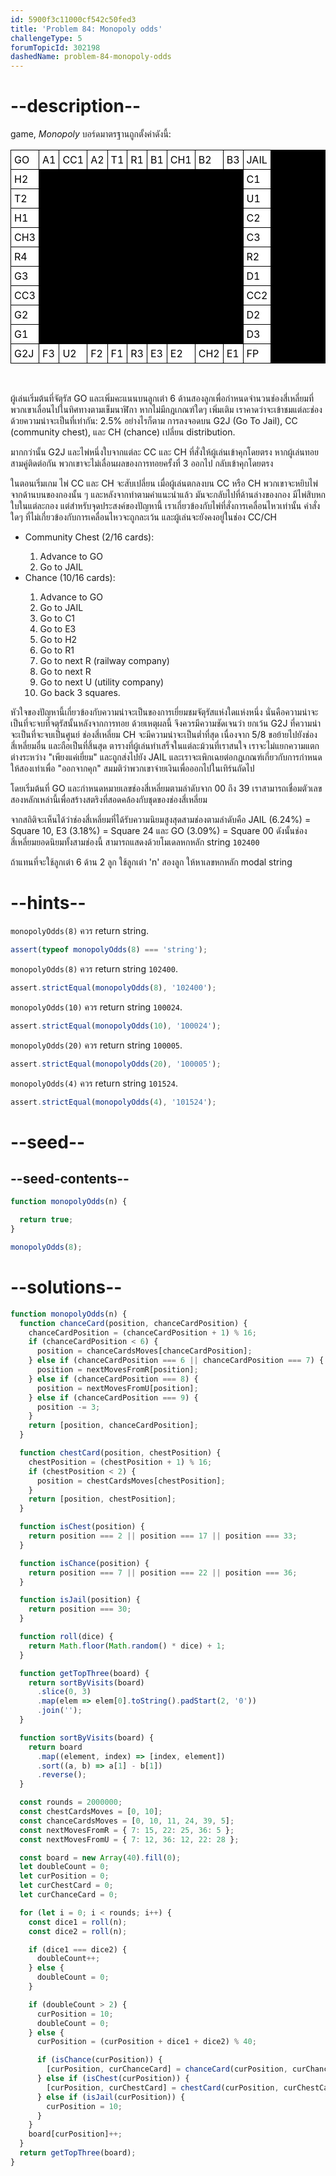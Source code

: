 ```yaml
---
id: 5900f3c11000cf542c50fed3
title: 'Problem 84: Monopoly odds'
challengeType: 5
forumTopicId: 302198
dashedName: problem-84-monopoly-odds
---
```


# --description--

game, *Monopoly* บอร์ดมาตรฐานถูกตั้งค่าดังนี้:

<div style="text-align: center;">
  <table cellspacing="1" cellpadding="5" border="0" style="background-color: black; color: black;" align="center">
    <tbody>
      <tr>
        <td style="background-color: #ffffff; color: black; padding: 5px; border: 1px solid black;">GO</td>
        <td style="background-color: #ffffff; color: black; padding: 5px; border: 1px solid black;">A1</td>
        <td style="background-color: #ffffff; color: black; padding: 5px; border: 1px solid black;">CC1</td>
        <td style="background-color: #ffffff; color: black; padding: 5px; border: 1px solid black;">A2</td>
        <td style="background-color: #ffffff; color: black; padding: 5px; border: 1px solid black;">T1</td>
        <td style="background-color: #ffffff; color: black; padding: 5px; border: 1px solid black;">R1</td>
        <td style="background-color: #ffffff; color: black; padding: 5px; border: 1px solid black;">B1</td>
        <td style="background-color: #ffffff; color: black; padding: 5px; border: 1px solid black;">CH1</td>
        <td style="background-color: #ffffff; color: black; padding: 5px; border: 1px solid black;">B2</td>
        <td style="background-color: #ffffff; color: black; padding: 5px; border: 1px solid black;">B3</td>
        <td style="background-color: #ffffff; color: black; padding: 5px; border: 1px solid black;">JAIL</td>
      </tr>
      <tr>
        <td style="background-color: #ffffff; color: black; padding: 5px; border: 1px solid black;">H2</td>
        <td colspan="9">&nbsp;</td>
        <td style="background-color: #ffffff; color: black; padding: 5px; border: 1px solid black;">C1</td>
      </tr>
      <tr>
        <td style="background-color: #ffffff; color: black; padding: 5px; border: 1px solid black;">T2</td>
        <td colspan="9">&nbsp;</td>
        <td style="background-color: #ffffff; color: black; padding: 5px; border: 1px solid black;">U1</td>
      </tr>
      <tr>
        <td style="background-color: #ffffff; color: black; padding: 5px; border: 1px solid black;">H1</td>
        <td colspan="9">&nbsp;</td>
        <td style="background-color: #ffffff; color: black; padding: 5px; border: 1px solid black;">C2</td>
      </tr>
      <tr>
        <td style="background-color: #ffffff; color: black; padding: 5px; border: 1px solid black;">CH3</td>
        <td colspan="9">&nbsp;</td>
        <td style="background-color: #ffffff; color: black; padding: 5px; border: 1px solid black;">C3</td>
      </tr>
      <tr>
        <td style="background-color: #ffffff; color: black; padding: 5px; border: 1px solid black;">R4</td>
        <td colspan="9">&nbsp;</td>
        <td style="background-color: #ffffff; color: black; padding: 5px; border: 1px solid black;">R2</td>
      </tr>
      <tr>
        <td style="background-color: #ffffff; color: black; padding: 5px; border: 1px solid black;">G3</td>
        <td colspan="9">&nbsp;</td>
        <td style="background-color: #ffffff; color: black; padding: 5px; border: 1px solid black;">D1</td>
      </tr>
      <tr>
        <td style="background-color: #ffffff; color: black; padding: 5px; border: 1px solid black;">CC3</td>
        <td colspan="9">&nbsp;</td>
        <td style="background-color: #ffffff; color: black; padding: 5px; border: 1px solid black;">CC2</td>
      </tr>
      <tr>
        <td style="background-color: #ffffff; color: black; padding: 5px; border: 1px solid black;">G2</td>
        <td colspan="9">&nbsp;</td>
        <td style="background-color: #ffffff; color: black; padding: 5px; border: 1px solid black;">D2</td>
      </tr>
      <tr>
        <td style="background-color: #ffffff; color: black; padding: 5px; border: 1px solid black;">G1</td>
        <td colspan="9">&nbsp;</td>
        <td style="background-color: #ffffff; color: black; padding: 5px; border: 1px solid black;">D3</td>
      </tr>
      <tr>
        <td style="background-color: #ffffff; color: black; padding: 5px; border: 1px solid black;">G2J</td>
        <td style="background-color: #ffffff; color: black; padding: 5px; border: 1px solid black;">F3</td>
        <td style="background-color: #ffffff; color: black; padding: 5px; border: 1px solid black;">U2</td>
        <td style="background-color: #ffffff; color: black; padding: 5px; border: 1px solid black;">F2</td>
        <td style="background-color: #ffffff; color: black; padding: 5px; border: 1px solid black;">F1</td>
        <td style="background-color: #ffffff; color: black; padding: 5px; border: 1px solid black;">R3</td>
        <td style="background-color: #ffffff; color: black; padding: 5px; border: 1px solid black;">E3</td>
        <td style="background-color: #ffffff; color: black; padding: 5px; border: 1px solid black;">E2</td>
        <td style="background-color: #ffffff; color: black; padding: 5px; border: 1px solid black;">CH2</td>
        <td style="background-color: #ffffff; color: black; padding: 5px; border: 1px solid black;">E1</td>
        <td style="background-color: #ffffff; color: black; padding: 5px; border: 1px solid black;">FP</td>
      </tr>
    </tbody>
  </table>
</div><br>

ผู้เล่นเริ่มต้นที่จัตุรัส GO และเพิ่มคะแนนบนลูกเต๋า 6 ด้านสองลูกเพื่อกำหนดจำนวนช่องสี่เหลี่ยมที่พวกเขาเลื่อนไปในทิศทางตามเข็มนาฬิกา หากไม่มีกฎเกณฑ์ใดๆ เพิ่มเติม เราคาดว่าจะเข้าชมแต่ละช่องด้วยความน่าจะเป็นที่เท่ากัน: 2.5% อย่างไรก็ตาม การลงจอดบน G2J (Go To Jail), CC (community chest), และ CH (chance) เปลี่ยน distribution.

มากกว่านั้น G2J และไพ่หนึ่งใบจากแต่ละ CC และ CH ที่สั่งให้ผู้เล่นเข้าคุกโดยตรง หากผู้เล่นทอยสามคู่ติดต่อกัน พวกเขาจะไม่เลื่อนผลของการทอยครั้งที่ 3 ออกไป กลับเข้าคุกโดยตรง

ในตอนเริ่มเกม ไพ่ CC และ CH จะสับเปลี่ยน เมื่อผู้เล่นตกลงบน CC หรือ CH พวกเขาจะหยิบไพ่จากด้านบนของกองนั้น ๆ และหลังจากทำตามคำแนะนำแล้ว มันจะกลับไปที่ด้านล่างของกอง มีไพ่สิบหกใบในแต่ละกอง แต่สำหรับจุดประสงค์ของปัญหานี้ เราเกี่ยวข้องกับไพ่ที่สั่งการเคลื่อนไหวเท่านั้น คำสั่งใดๆ ที่ไม่เกี่ยวข้องกับการเคลื่อนไหวจะถูกละเว้น และผู้เล่นจะยังคงอยู่ในช่อง CC/CH

<ul>
  <li>Community Chest (2/16 cards):</li>
  <ol>
    <li>Advance to GO</li>
    <li>Go to JAIL</li>
  </ol>

  <li>Chance (10/16 cards):</li>
  <ol>
    <li>Advance to GO</li>
    <li>Go to JAIL</li>
    <li>Go to C1</li>
    <li>Go to E3</li>
    <li>Go to H2</li>
    <li>Go to R1</li>
    <li>Go to next R (railway company)</li>
    <li>Go to next R</li>
    <li>Go to next U (utility company)</li>
    <li>Go back 3 squares.</li>
  </ol>
</ul>

หัวใจของปัญหานี้เกี่ยวข้องกับความน่าจะเป็นของการเยี่ยมชมจัตุรัสแห่งใดแห่งหนึ่ง นั่นคือความน่าจะเป็นที่จะจบที่จตุรัสนั้นหลังจากการทอย ด้วยเหตุผลนี้ จึงควรมีความชัดเจนว่า ยกเว้น G2J ที่ความน่าจะเป็นที่จะจบเป็นศูนย์ ช่องสี่เหลี่ยม CH จะมีความน่าจะเป็นต่ำที่สุด เนื่องจาก 5/8 ขอย้ายไปยังช่องสี่เหลี่ยมอื่น และถือเป็นที่สิ้นสุด ตารางที่ผู้เล่นทำเสร็จในแต่ละม้วนที่เราสนใจ เราจะไม่แยกความแตกต่างระหว่าง "เพียงแค่เยี่ยม" และถูกส่งไปยัง JAIL และเราจะเพิกเฉยต่อกฎเกณฑ์เกี่ยวกับการกำหนดให้สองเท่าเพื่อ "ออกจากคุก" สมมติว่าพวกเขาจ่ายเงินเพื่อออกไปในเทิร์นถัดไป

โดยเริ่มต้นที่ GO และกำหนดหมายเลขช่องสี่เหลี่ยมตามลำดับจาก 00 ถึง 39 เราสามารถเชื่อมตัวเลขสองหลักเหล่านี้เพื่อสร้างสตริงที่สอดคล้องกับชุดของช่องสี่เหลี่ยม

จากสถิติจะเห็นได้ว่าช่องสี่เหลี่ยมที่ได้รับความนิยมสูงสุดสามช่องตามลำดับคือ JAIL (6.24%) = Square 10, E3 (3.18%) = Square 24 และ GO (3.09%) = Square 00 ดังนั้นช่องสี่เหลี่ยมยอดนิยมทั้งสามช่องนี้ สามารถแสดงด้วยโมเดลหกหลัก string `102400`

ถ้าแทนที่จะใช้ลูกเต๋า 6 ด้าน 2 ลูก ใช้ลูกเต๋า 'n' สองลูก ให้หาเลขหกหลัก modal string

# --hints--

`monopolyOdds(8)` ควร return string.

```js
assert(typeof monopolyOdds(8) === 'string');
```

`monopolyOdds(8)` ควร return string `102400`.

```js
assert.strictEqual(monopolyOdds(8), '102400');
```

`monopolyOdds(10)` ควร return string `100024`.

```js
assert.strictEqual(monopolyOdds(10), '100024');
```

`monopolyOdds(20)` ควร return string `100005`.

```js
assert.strictEqual(monopolyOdds(20), '100005');
```

`monopolyOdds(4)` ควร return string `101524`.

```js
assert.strictEqual(monopolyOdds(4), '101524');
```

# --seed--

## --seed-contents--

```js
function monopolyOdds(n) {

  return true;
}

monopolyOdds(8);
```

# --solutions--

```js
function monopolyOdds(n) {
  function chanceCard(position, chanceCardPosition) {
    chanceCardPosition = (chanceCardPosition + 1) % 16;
    if (chanceCardPosition < 6) {
      position = chanceCardsMoves[chanceCardPosition];
    } else if (chanceCardPosition === 6 || chanceCardPosition === 7) {
      position = nextMovesFromR[position];
    } else if (chanceCardPosition === 8) {
      position = nextMovesFromU[position];
    } else if (chanceCardPosition === 9) {
      position -= 3;
    }
    return [position, chanceCardPosition];
  }

  function chestCard(position, chestPosition) {
    chestPosition = (chestPosition + 1) % 16;
    if (chestPosition < 2) {
      position = chestCardsMoves[chestPosition];
    }
    return [position, chestPosition];
  }

  function isChest(position) {
    return position === 2 || position === 17 || position === 33;
  }

  function isChance(position) {
    return position === 7 || position === 22 || position === 36;
  }

  function isJail(position) {
    return position === 30;
  }

  function roll(dice) {
    return Math.floor(Math.random() * dice) + 1;
  }

  function getTopThree(board) {
    return sortByVisits(board)
      .slice(0, 3)
      .map(elem => elem[0].toString().padStart(2, '0'))
      .join('');
  }

  function sortByVisits(board) {
    return board
      .map((element, index) => [index, element])
      .sort((a, b) => a[1] - b[1])
      .reverse();
  }

  const rounds = 2000000;
  const chestCardsMoves = [0, 10];
  const chanceCardsMoves = [0, 10, 11, 24, 39, 5];
  const nextMovesFromR = { 7: 15, 22: 25, 36: 5 };
  const nextMovesFromU = { 7: 12, 36: 12, 22: 28 };

  const board = new Array(40).fill(0);
  let doubleCount = 0;
  let curPosition = 0;
  let curChestCard = 0;
  let curChanceCard = 0;

  for (let i = 0; i < rounds; i++) {
    const dice1 = roll(n);
    const dice2 = roll(n);

    if (dice1 === dice2) {
      doubleCount++;
    } else {
      doubleCount = 0;
    }

    if (doubleCount > 2) {
      curPosition = 10;
      doubleCount = 0;
    } else {
      curPosition = (curPosition + dice1 + dice2) % 40;

      if (isChance(curPosition)) {
        [curPosition, curChanceCard] = chanceCard(curPosition, curChanceCard);
      } else if (isChest(curPosition)) {
        [curPosition, curChestCard] = chestCard(curPosition, curChestCard);
      } else if (isJail(curPosition)) {
        curPosition = 10;
      }
    }
    board[curPosition]++;
  }
  return getTopThree(board);
}
```
